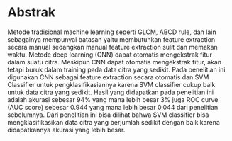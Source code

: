 # Abstrak

Metode tradisional machine learning seperti GLCM, ABCD rule, dan lain sebagainya mempunyai batasan yaitu membutuhkan feature extraction secara manual sedangkan manual feature extraction sulit dan memakan waktu. Metode deep learning (CNN) dapat otomatis mengekstrak fitur dalam suatu citra. Meskipun CNN dapat otomatis mengekstrak fitur, akan tetapi buruk dalam training pada data citra yang sedikit. Pada penelitian ini digunakan CNN sebagai feature extraction secara otomatis dan SVM Classifier untuk pengklasifikasiannya karena SVM classifier cukup baik untuk data citra yang sedikit. Hasil yang didapatkan pada penelitian ini adalah akurasi sebesar 94% yang mana lebih besar 3% juga ROC curve (AUC score) sebesar 0.944 yang mana lebih besar 0.044 dari penelitian sebelumnya. Dari penelitian ini bisa dilihat bahwa SVM classifier bisa mengklasifikasikan data citra yang berjumlah sedikit dengan baik karena didapatkannya akurasi yang lebih besar.
